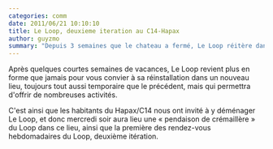 ```yaml
---
categories: comm
date: 2011/06/21 10:10:10
title: Le Loop, deuxieme iteration au C14-Hapax
author: guyzmo
summary: "Depuis 3 semaines que le chateau a fermé, Le Loop réitère dans un nouveau lieu !"
---
```

Après quelques courtes semaines de vacances, Le Loop revient plus en forme que jamais
pour vous convier à sa réinstallation dans un nouveau lieu, toujours tout aussi temporaire
que le précédent, mais qui permettra d'offrir de nombreuses activités.

C'est ainsi que les habitants du Hapax/C14 nous ont invité à y déménager Le Loop, et donc
mercredi soir aura lieu une « pendaison de crémaillère » du Loop dans ce lieu, ainsi que 
la première des rendez-vous hebdomadaires du Loop, deuxième itération.


